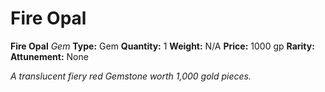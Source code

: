 # Fire Opal

**Fire Opal**
_Gem_
**Type:** Gem
**Quantity:** 1
**Weight:** N/A
**Price:** 1000 gp
**Rarity:** 
**Attunement:** None

*A translucent fiery red Gemstone worth 1,000 gold pieces.*